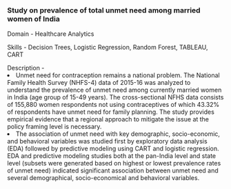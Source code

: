<h3>Study on prevalence of total unmet need among married women of India</h3>
<p>Domain - Healthcare Analytics</p>
<p>Skills - Decision Trees, Logistic Regression, Random Forest, TABLEAU, CART</p>
Description - 
<li>Unmet need for contraception remains a national problem. The National Family Health Survey (NHFS-4) data of 2015-16 was analyzed to understand the prevalence of unmet need among currently married women in India (age group of 15-49 years). The cross-sectional NFHS data consists of 155,880 women respondents not using contraceptives of which 43.32% of respondents have unmet need for family planning. The study provides empirical evidence that a regional approach to mitigate the issue at the policy framing level is necessary.</li>
<li>The association of unmet need with key demographic, socio-economic, and behavioral variables was studied first by exploratory data analysis (EDA) followed by predictive modeling using CART and logistic regression. EDA and predictive modeling studies both at the pan-India level and state level (subsets were generated based on highest or lowest prevalence rates of unmet need) indicated significant association between unmet need and several demographical, socio-economical and behavioral variables.</li>
